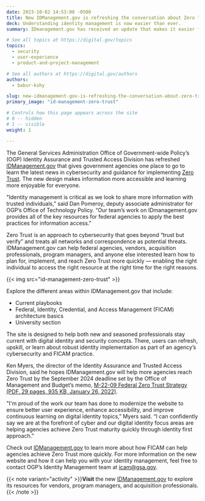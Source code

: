 ```yaml
---
date: 2023-10-02 14:53:00 -0500
title: New IDManagement.gov is refreshing the conversation about Zero Trust
deck: Understanding identity management is now easier than ever.
summary: IDmanagement.gov has received an update that makes it easier for users to find exactly what they need.

# See all topics at https://digital.gov/topics
topics:
  - security
  - user-experience
  - product-and-project-management

# See all authors at https://digital.gov/authors
authors:
  - babur-kohy

slug: new-idmanagement-gov-is-refreshing-the-conversation-about-zero-trust
primary_image: "id-management-zero-trust"

# Controls how this page appears across the site
# 0 -- hidden
# 1 -- visible
weight: 1

---
```


The General Services Administration Office of Government-wide Policy’s (OGP) Identity Assurance and Trusted Access Division has refreshed [IDManagement.gov](https://www.idmanagement.gov/) that gives government agencies one place to go to learn the latest news in cybersecurity and guidance for implementing [Zero Trust](https://www.idmanagement.gov/zero-trust/). The new design makes information more accessible and learning more enjoyable for everyone.

"Identity management is critical as we look to share more information with trusted individuals,” said Dan Pomeroy, deputy associate administrator for OGP’s Office of Technology Policy. “Our team’s work on IDmanagement.gov provides all of the key resources for federal agencies to apply the best practices for information access."

Zero Trust is an approach to cybersecurity that goes beyond “trust but verify” and treats all networks and correspondence as potential threats. IDManagement.gov can help federal agencies, vendors, acquisition professionals, program managers, and anyone else interested learn how to plan for, implement, and reach Zero Trust more quickly — enabling the right individual to access the right resource at the right time for the right reasons.

{{< img src="id-management-zero-trust" >}}

Explore the different areas within IDManagement.gov that include:

* Current playbooks 
* Federal, Identity, Credential, and Access Management (FICAM) architecture basics
* University section

The site is designed to help both new and seasoned professionals stay current with digital identity and security concepts. There, users can refresh, upskill, or learn about robust identity implementation as part of an agency’s cybersecurity and FICAM practice.

Ken Myers, the director of the Identity Assurance and Trusted Access Division, said he hopes IDManagement.gov will help more agencies reach Zero Trust by the September 2024 deadline set by the Office of Management and Budget’s memo, [M-22-09 Federal Zero Trust Strategy (PDF, 29 pages, 935 KB, January 26, 2022)](https://www.whitehouse.gov/wp-content/uploads/2022/01/M-22-09.pdf).

"I'm proud of the work our team has done to modernize the website to ensure better user experience, enhance accessibility, and improve continuous learning on digital identity topics,” Myers said. “I can confidently say we are at the forefront of cyber and our digital identity focus areas are helping agencies achieve Zero Trust maturity quickly through identity first approach.”

Check out [IDManagement.gov](https://www.idmanagement.gov/) to learn more about how FICAM can help agencies achieve Zero Trust more quickly. For more information on the new website and how it can help you with your identity management, feel free to contact OGP’s Identity Management team at [icam@gsa.gov](mailto:icam@gsa.gov).

{{< note variant="activity" >}}**Visit** the new [IDManagement.gov](https://www.idmanagement.gov/) to explore its resources for vendors, program managers, and acquisition professionals.{{< /note >}}
